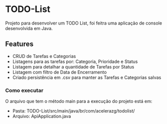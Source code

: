# TODO-List

Projeto para desenvolver um TODO List, foi feitra uma aplicação de console desenvolvida em Java. 

## Features
* CRUD de Tarefas e Categorias
* Listagens para as tarefas por: Categoria, Prioridade e Status
* Listagem para detalhar a quantidade de Tarefas por Status
* Listagem com filtro de Data de Encerramento
* Criado persistência em .csv para manter as Tarefas e Categorias salvas

### Como executar
O arquivo que tem o método main para a execução do projeto está em: 
* Pasta: TODO-List/src/main/java/br/com/acelerazg/todolist/
* Arquivo: ApiApplication.java
